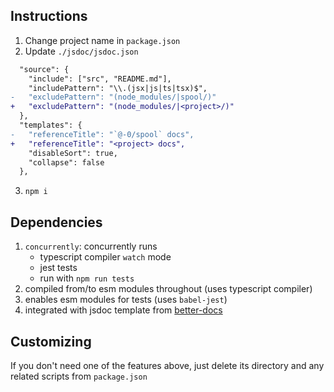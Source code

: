 ## Instructions

1. Change project name in `package.json`
2. Update `./jsdoc/jsdoc.json`

```diff
  "source": {
    "include": ["src", "README.md"],
    "includePattern": "\\.(jsx|js|ts|tsx)$",
-   "excludePattern": "(node_modules/|spool/)"
+   "excludePattern": "(node_modules/|<project>/)"
  },
  "templates": {
-   "referenceTitle": "`@-0/spool` docs",
+   "referenceTitle": "<project> docs",
    "disableSort": true,
    "collapse": false
  },
```

3. `npm i`


## Dependencies

01. `concurrently`: concurrently runs 
    - typescript compiler `watch` mode
    - jest tests
    - run with `npm run tests`
02. compiled from/to esm modules throughout (uses typescript
    compiler)
03. enables esm modules for tests (uses `babel-jest`)
04. integrated with jsdoc template from [better-docs]


## Customizing

If you don't need one of the features above, just delete its
directory and any related scripts from `package.json`


[better-docs]: https://github.com/SoftwareBrothers/better-docs